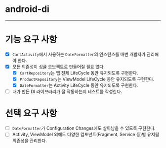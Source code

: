 # android-di

---

# 기능 요구 사항
- [x] `CartActivity`에서 사용하는 `DateFormatter`의 인스턴스를 매번 개발자가 관리해야 한다. 
- [x] 모든 의존성이 싱글 오브젝트로 만들어질 필요 없다.
  - [x] `CartRepository`는 앱 전체 LifeCycle 동안 유지되도록 구현한다.
  - [x] `ProductRepository`는 ViewModel LifeCycle 동안 유지되도록 구현한다.
  - [x] `DateFormatter`는 Activity LifeCycle 동안 유지되도록 구현한다.
- [ ] 내가 만든 DI 라이브러리가 잘 작동하는지 테스트를 작성한다.

# 선택 요구 사항
- [ ] `DateFormatter`가 Configuration Changes에도 살아남을 수 있도록 구현한다.
- [ ] Activity, ViewModel 외에도 다양한 컴포넌트(Fragment, Service 등)별 유지될 의존성을 관리한다.
